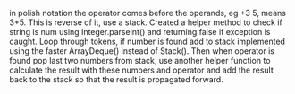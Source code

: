 in polish notation the operator comes before the operands, eg +3 5, means 3+5. This is reverse of it, use a stack.
Created a helper method to check if string is num using Integer.parseInt() and returning false if exception is caught.
Loop through tokens, if number is found add to stack implemented using the faster ArrayDeque() instead of Stack().
Then when operator is found pop last two numbers from stack, use another helper function to calculate the result with these numbers and operator and add the result back to the stack so that the result is propagated forward.